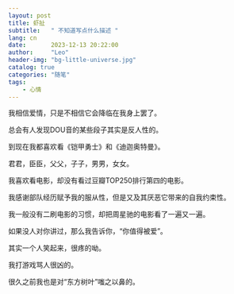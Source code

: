 ```yaml
---
layout: post
title: 虾扯
subtitle:   " 不知道写点什么描述 "
lang: cn
date:       2023-12-13 20:22:00
author:     "Leo"
header-img: "bg-little-universe.jpg"
catalog: true
categories: "随笔"
tags: 
    - 心情
---
```


我相信爱情，只是不相信它会降临在我身上罢了。

总会有人发现DOU音的某些段子其实是反人性的。

到现在我都喜欢看《铠甲勇士》和《迪迦奥特曼》。

君君，臣臣，父父，子子，男男，女女。

我喜欢看电影，却没有看过豆瓣TOP250排行第四的电影。

我感谢部队经历赋予我的服从性，但是又及其厌恶它带来的自我约束性。

我一般没有二刷电影的习惯，却把周星驰的电影看了一遍又一遍。

如果没人对你讲过，那么我告诉你，“你值得被爱”。

其实一个人笑起来，很疼的呦。

我打游戏骂人很凶的。

很久之前我也是对“东方树叶”嗤之以鼻的。